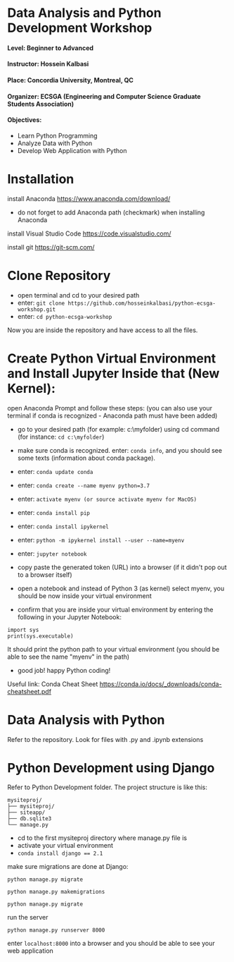 
# Data Analysis and Python Development Workshop
#### Level: Beginner to Advanced
#### Instructor: Hossein Kalbasi
#### Place: Concordia University, Montreal, QC
#### Organizer: ECSGA (Engineering and Computer Science Graduate Students Association)
#### Objectives: 
* Learn Python Programming
* Analyze Data with Python
* Develop Web Application with Python


# Installation
install Anaconda https://www.anaconda.com/download/
* do not forget to add Anaconda path (checkmark) when installing Anaconda

install Visual Studio Code https://code.visualstudio.com/

install git  https://git-scm.com/



# Clone Repository
* open terminal and cd to your desired path
* enter: ```git clone https://github.com/hosseinkalbasi/python-ecsga-workshop.git```
* enter: ```cd python-ecsga-workshop```

Now you are inside the repository and have access to all the files.


# Create Python Virtual Environment and Install Jupyter Inside that (New Kernel):

open Anaconda Prompt and follow these steps:
(you can also use your terminal if conda is recognized - Anaconda path must have been added)

* go to your desired path (for example: c:\myfolder) using cd command (for instance: ```cd c:\myfolder```)

* make sure conda is recognized. enter: ```conda info```, and you should see some texts (information about conda package).

* enter: ```conda update conda```

* enter: ```conda create --name myenv python=3.7```

* enter: ```activate myenv (or source activate myenv for MacOS)```

* enter: ```conda install pip```

* enter: ```conda install ipykernel```

* enter: ```python -m ipykernel install --user --name=myenv```

* enter: ```jupyter notebook```

* copy paste the generated token (URL) into a browser (if it didn't pop out to a browser itself)
* open a notebook and instead of Python 3 (as kernel) select myenv, you should be now inside your virtual environment
* confirm that you are inside your virtual environment by entering the following in your Jupyter Notebook:

```
import sys
print(sys.executable)
```
It should print the python path to your virtual environment (you should be able to see the name "myenv" in the path)
* good job! happy Python coding!

Useful link: Conda Cheat Sheet https://conda.io/docs/_downloads/conda-cheatsheet.pdf


# Data Analysis with Python
Refer to the repository. Look for files with .py and .ipynb extensions

# Python Development using Django
Refer to Python Development folder. The project structure is like this:

```
mysiteproj/
├── mysiteproj/
├── siteapp/
├── db.sqlite3
└── manage.py
```

* cd to the first mysiteproj directory where manage.py file is
* activate your virtual environment
* ``` conda install django == 2.1 ```

make sure migrations are done at Django:

``` python manage.py migrate ```

``` python manage.py makemigrations ```

``` python manage.py migrate ```

run the server

``` python manage.py runserver 8000 ```

enter ```localhost:8000``` into a browser and you should be able to see your web application


